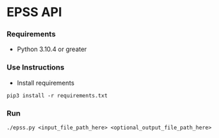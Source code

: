 # EPSS API

### Requirements
- Python 3.10.4 or greater

### Use Instructions
- Install requirements
```
pip3 install -r requirements.txt
```

### Run
```
./epss.py <input_file_path_here> <optional_output_file_path_here>
```